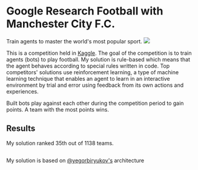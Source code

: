 # Google Research Football with Manchester City F.C.
Train agents to master the world's most popular sport.
![](https://1.bp.blogspot.com/-tSPIa1HlNrg/XPqRavoz7lI/AAAAAAAAEMU/oGB2mmwSl_4TFVKN1NNCQD-qlDNZQr2VQCLcBGAs/s640/Screenshot%2B2019-06-05%2Bat%2B1.38.14%2BPM.png?raw=True)

This is a competition held in [Kaggle](https://www.kaggle.com/c/google-football/overview/description). The goal of the competition is to train agents (bots) to play football. My solution is rule-based which means that the agent behaves according to special rules written in code. Top competitors' solutions use reinforcement learning, a type of machine learning technique that enables an agent to learn in an interactive environment by trial and error using feedback from its own actions and experiences.

Built bots play against each other during the competition period to gain points. A team with the most points wins.

## Results
My solution ranked 35th out of 1138 teams.

##
My solution is based on [@yegorbiryukov's](https://www.kaggle.com/yegorbiryukov) architecture
